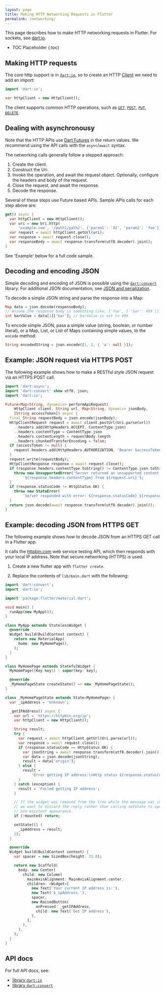 ```yaml
---
layout: page
title: Making HTTP Networking Requests in Flutter
permalink: /networking/
---
```


This page describes how to make HTTP networking requests in Flutter. For
sockets, see [dart:io][dartio].

* TOC Placeholder
{:toc}

## Making HTTP requests

The core http support is in [`dart:io`][dartio], so to create an HTTP [Client][client]
we need to add an import:
<!-- skip -->
```dart
import 'dart:io';

var httpClient = new HttpClient();
```

The client supports common HTTP operations, such as [`GET`][get],
[`POST`][post], [`PUT`][put], [`DELETE`][delete].

## Dealing with asynchronousy

Note that the HTTP APIs use [Dart
Futures](https://www.dartlang.org/tutorials/language/futures) in the return
values. We recommend using the API calls with the `async`/`await` syntax.

The networking calls generally follow a stepped approach:

1. Create the client.
2. Construct the Uri.
3. Invoke the operation, and await the request object. Optionally, configure the
   headers and body of the request.
4. Close the request, and await the response.
5. Decode the response.

Several of these steps use Future based APIs. Sample APIs calls for each step
above are:

<!-- skip -->
```dart
get() async {
  var httpClient = new HttpClient();
  var uri = new Uri.http(
      'example.com', '/path1/path2', {'param1': '42', 'param2': 'foo'});
  var request = await httpClient.getUrl(uri);
  var response = await request.close();
  var responseBody = await response.transform(utf8.decoder).join();
}
```

See 'Example' below for a full code sample.

## Decoding and encoding JSON

Simple decoding and encoding of JSON is possible using the
[`dart:convert`](https://docs.flutter.io/flutter/dart-convert/dart-convert-library.html)
library. For additional JSON documentation, see [JSON and serialization](/json/).

To decode a simple JSON string and parse the response into a Map:

<!-- skip -->
```dart
Map data = json.decode(responseBody);
// Assume the response body is something like: ['foo', { 'bar': 499 }]
int barValue = data[1]['bar']; // barValue is set to 499
```

To encode simple JSON, pass a simple value (string, boolean, or number literal), or a
Map, List, or List of Maps containing simple values, to the `encode` method:

<!-- skip -->
```dart
String encodedString = json.encode([1, 2, { 'a': null }]);
```

## Example: JSON request via HTTPS POST

The following example shows how to make a RESTful style JSON request via an HTTPS POST call.

```dart
import 'dart:async';
import 'dart:convert' show utf8, json;
import 'dart:io';

Future<Map<String, dynamic>> performApiRequest(
    HttpClient client, String url, Map<String, dynamic> jsonBody,
    [String accessToken]) async {
  final String requestBody = json.encode(jsonBody);
  HttpClientRequest request = await client.postUrl(Uri.parse(url))
    ..headers.add(HttpHeaders.ACCEPT, ContentType.json)
    ..headers.contentType = ContentType.json
    ..headers.contentLength = requestBody.length
    ..headers.chunkedTransferEncoding = false;
  if (accessToken != null) {
    request.headers.add(HttpHeaders.AUTHORIZATION, 'Bearer $accessToken');
  }
  request.write(requestBody);
  HttpClientResponse response = await request.close();
  if (response.headers.contentType.toString() != ContentType.json.toString()) {
    throw new UnsupportedError('Server returned an unsupported content type: '
        '${response.headers.contentType} from ${request.uri}');
  }
  if (response.statusCode != HttpStatus.OK) {
    throw new StateError(
        'Server responded with error: ${response.statusCode} ${response.reasonPhrase}');
  }
  return json.decode(await response.transform(utf8.decoder).join());
}
```


## Example: decoding JSON from HTTPS GET

The following example shows how to decode JSON from an HTTPS GET call in a Flutter app.

It calls the [httpbin.com](https://httpbin.com) web service testing API,
which then responds with your local IP address. Note that secure
networking (HTTPS) is used.

1. Create a new flutter app with `flutter create`.

1. Replace the contents of `lib/main.dart` with the following:

```dart
import 'dart:convert';
import 'dart:io';

import 'package:flutter/material.dart';

void main() {
  runApp(new MyApp());
}

class MyApp extends StatelessWidget {
  @override
  Widget build(BuildContext context) {
    return new MaterialApp(
      home: new MyHomePage(),
    );
  }
}

class MyHomePage extends StatefulWidget {
  MyHomePage({Key key}) : super(key: key);

  @override
  _MyHomePageState createState() => new _MyHomePageState();
}

class _MyHomePageState extends State<MyHomePage> {
  var _ipAddress = 'Unknown';

  _getIPAddress() async {
    var url = 'https://httpbin.org/ip';
    var httpClient = new HttpClient();

    String result;
    try {
      var request = await httpClient.getUrl(Uri.parse(url));
      var response = await request.close();
      if (response.statusCode == HttpStatus.OK) {
        var jsonString = await response.transform(utf8.decoder).join();
        var data = json.decode(jsonString);
        result = data['origin'];
      } else {
        result =
            'Error getting IP address:\nHttp status ${response.statusCode}';
      }
    } catch (exception) {
      result = 'Failed getting IP address';
    }

    // If the widget was removed from the tree while the message was in flight,
    // we want to discard the reply rather than calling setState to update our
    // non-existent appearance.
    if (!mounted) return;

    setState(() {
      _ipAddress = result;
    });
  }

  @override
  Widget build(BuildContext context) {
    var spacer = new SizedBox(height: 32.0);

    return new Scaffold(
      body: new Center(
        child: new Column(
          mainAxisAlignment: MainAxisAlignment.center,
          children: <Widget>[
            new Text('Your current IP address is:'),
            new Text('$_ipAddress.'),
            spacer,
            new RaisedButton(
              onPressed: _getIPAddress,
              child: new Text('Get IP address'),
            ),
          ],
        ),
      ),
    );
  }
}
```

## API docs

For full API docs, see:

  * [library `dart:io`][dartio]
  * [library `dart:convert`][convert]

[dartio]:     https://docs.flutter.io/flutter/dart-io/dart-io-library.html
[convert]:    https://docs.flutter.io/flutter/dart-convert/dart-convert-library.html
[client]:     https://docs.flutter.io/flutter/dart-io/HttpClient-class.html
[get]:        https://docs.flutter.io/flutter/dart-io/HttpClient/getUrl.html
[post]:       https://docs.flutter.io/flutter/dart-io/HttpClient/postUrl.html
[put]:        https://docs.flutter.io/flutter/dart-io/HttpClient/putUrl.html
[delete]:     https://docs.flutter.io/flutter/dart-io/HttpClient/deleteUrl.html
